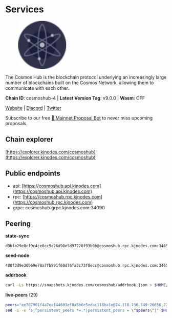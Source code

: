 # Services

<figure><img src="https://raw.githubusercontent.com/kj89/cosmos-images/main/logos/cosmoshub.png" width="150" alt=""><figcaption></figcaption></figure>

The Cosmos Hub is the blockchain protocol underlying an  increasingly large number of blockchains built on the  Cosmos Network, allowing them to communicate with each other.

**Chain ID**: cosmoshub-4 | **Latest Version Tag**: v9.0.0 | **Wasm**: OFF

[Website](https://hub.cosmos.network) | [Discord](https://discord.gg/cosmosnetwork) | [Twitter](https://twitter.com/cosmoshub)



Subscribe to our free [🤖 Mainnet Proposal Bot](https://t.me/kjnodes_proposal_bot) to never miss upcoming proposals


## Chain explorer
[https://explorer.kjnodes.com/cosmoshub](https://explorer.kjnodes.com/cosmoshub)

## Public endpoints

* api: [https://cosmoshub.api.kjnodes.com](https://cosmoshub.api.kjnodes.com)
* rpc: [https://cosmoshub.rpc.kjnodes.com](https://cosmoshub.rpc.kjnodes.com)
* grpc: cosmoshub.grpc.kjnodes.com:34090

## Peering

**state-sync**

```text
d9bfa29e0cf9c4ce0cc9c26d98e5d97228f93b0b@cosmoshub.rpc.kjnodes.com:34656
```

**seed-node**

```text
400f3d9e30b69e78a7fb891f60d76fa3c73f0ecc@cosmoshub.rpc.kjnodes.com:34659
```

**addrbook**
```bash
curl -Ls https://snapshots.kjnodes.com/cosmoshub/addrbook.json > $HOME/.gaia/config/addrbook.json
```

**live-peers** (29)
```bash
peers="ee767901f4a7eaf44603ef0a5b6e5edac118ba1e@74.118.136.149:26656,2286eeee09fcf37e768dfffc0db8c821b9231b7b@204.16.244.78:26656,b6b9bc1a0c18d12be759111bb3a0d9a8958120c7@57.128.20.184:26656,d9bfa29e0cf9c4ce0cc9c26d98e5d97228f93b0b@65.109.88.38:34656,32bdba6ced12cdf2e534566e6c3d66ee2f7ef494@84.244.95.229:26656,971ed177b284db42108187867cb8694df48ac742@95.217.205.41:26656,53b3651680ec3482d736808cbb3035940107f8ab@82.100.58.119:26656,460967e46cc013e5e3eb365c1a8d271b0662549f@35.208.242.182:26656,1733aef88702bd8326bea0e1dc403d3dbb6f5d8a@158.247.202.33:26656,1da54d20c7339713f1d6d28dd2117087dd33d0ca@5.9.59.145:26656,fe21dd474640247888fc7c4dce82da8da08a8bfd@135.181.113.227:26656,4c46d32cbc4777c59a91a53fdadf8a3fa362036e@116.202.10.68:26656,36515aac2a928e227e7dc793a548b35b54bec974@45.63.82.80:26656,ca5011c44fd74d95e7fca487c69e301df195750c@65.108.122.246:26726,9d048653fa4d98e6c0760ed0c54ad2d257ba46df@65.108.137.34:26656,b858ca4f3fed2c36b949cf67188b126e2542a39a@135.181.215.115:26726,0eeb20e044d632b279e67f2fe91f50e4fceab1fd@159.223.223.84:26656,9e14c8c48776a789f7029e88c260b2a6cbbf1417@35.212.85.141:26656,51c49b57b371e3645de715e0034236a8bd61965e@35.194.145.62:26656,9c116194f25fd0d146019f171ef0f49904dcc586@167.86.98.230:26656,3da88430414ec9084c8983fe4d462cce655ff1f3@51.222.245.114:26656,e0ab6c5cc86959853f499236b8297344802ac5f4@5.161.139.201:26656,1997e68bf205bedeed0c4723786bf03464987dc1@77.87.108.21:26656,7abab0475a506ed3b9ab2ad40948bfe53b797e13@128.199.128.15:26090,1279eae188599463661c3e2b9ab492615a6d7079@65.108.235.32:2010,1cce99042f884d669e7287e3e362bff8e385c63e@46.4.79.183:26726,9edd51012df3a09395a48eb68a84723d6308e08c@35.212.116.100:26656,d9dbd30f7e9ae99dc05645f48f4637c2f4a14645@34.107.9.71:26656,3334bb086be9ab0dba3a34331555624a7354a6ab@159.203.187.36:26090"
sed -i -e "s|^persistent_peers *=.*|persistent_peers = \"$peers\"|" $HOME/.gaia/config/config.toml
```
